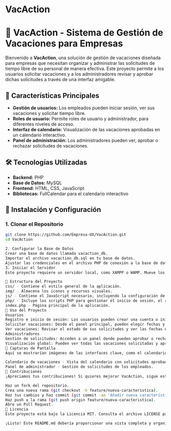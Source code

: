 # VacAction

# 📅 VacAction - Sistema de Gestión de Vacaciones para Empresas

Bienvenido a **VacAction**, una solución de gestión de vacaciones diseñada para empresas que necesitan organizar y administrar las solicitudes de tiempo libre de su personal de manera efectiva. Este proyecto permite a los usuarios solicitar vacaciones y a los administradores revisar y aprobar dichas solicitudes a través de una interfaz amigable.

## 🌟 Características Principales
- **Gestión de usuarios:** Los empleados pueden iniciar sesión, ver sus vacaciones y solicitar tiempo libre.
- **Roles de usuario:** Permite roles de usuario y administrador, para diferentes niveles de acceso.
- **Interfaz de calendario:** Visualización de las vacaciones aprobadas en un calendario interactivo.
- **Panel de administración:** Los administradores pueden ver, aprobar o rechazar solicitudes de vacaciones.

## 🛠️ Tecnologías Utilizadas
- **Backend:** PHP
- **Base de Datos:** MySQL
- **Frontend:** HTML, CSS, JavaScript
- **Bibliotecas:** FullCalendar para el calendario interactivo

## 🚀 Instalación y Configuración

### 1. Clonar el Repositorio
```bash
git clone https://github.com/Empresa-UX/VacAction.git
cd VacAction

2. Configurar la Base de Datos
Crear una base de datos llamada vacaction_db.
Importar el archivo vacaction_db.sql en tu base de datos.
Ajustar las credenciales en el archivo PHP de conexión a la base de datos.
3. Iniciar el Servidor
Este proyecto requiere un servidor local, como XAMPP o WAMP. Mueve los archivos del proyecto a la carpeta del servidor y accede a la aplicación desde tu navegador.

📂 Estructura del Proyecto
css/ - Contiene el estilo general de la aplicación.
img/ - Almacena los iconos y recursos visuales.
js/ - Contiene el JavaScript necesario, incluyendo la configuración de FullCalendar.
php/ - Incluye los scripts PHP para gestionar el inicio de sesión, el registro, y las solicitudes de vacaciones.
index.php - Página principal de la aplicación.
🧭 Uso del Proyecto
Usuarios
Registro e inicio de sesión: Los usuarios pueden crear una cuenta o iniciar sesión.
Solicitar vacaciones: Desde el panel principal, pueden elegir fechas y enviar la solicitud.
Ver vacaciones: Revisar el estado de sus solicitudes y ver las fechas en el calendario.
Administradores
Gestión de solicitudes: Acceden a un panel donde pueden aprobar o rechazar solicitudes.
Visualización global: Pueden ver todas las vacaciones solicitadas y aprobadas de la empresa.
📸 Capturas de Pantalla
Aquí se mostrarían imágenes de las interfaces clave, como el calendario, el panel de administración, y la vista de solicitudes. Esto puede incluir:

Calendario de vacaciones - Vista del calendario con solicitudes aprobadas y pendientes.
Panel de administrador - Gestión de solicitudes de los empleados.
🤝 Contribuciones
¡Apreciamos tus contribuciones! Si quieres mejorar VacAction, sigue estos pasos:

Haz un fork del repositorio.
Crea una nueva rama (git checkout -b feature/nueva-caracteristica).
Haz tus cambios y haz commit (git commit -am 'Añadir nueva característica').
Haz push a la rama (git push origin feature/nueva-caracteristica).
Abre un Pull Request.
📄 Licencia
Este proyecto está bajo la Licencia MIT. Consulta el archivo LICENSE para obtener más detalles.

¡Listo! Este README.md debería proporcionar una vista completa y organizada de tu proyecto VacAction para cualquier persona interesada.
